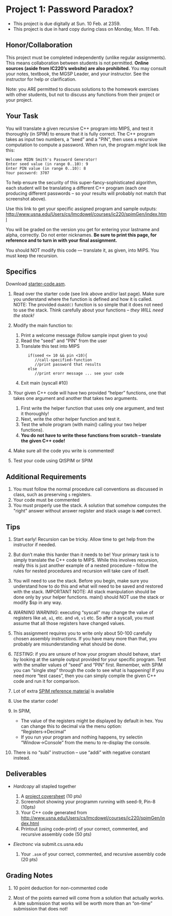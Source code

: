 # Project 1: Password Paradox?

* This project is due digitally at Sun. 10 Feb. at 2359.
* This project is due in hard copy during class on Monday, Mon. 11 Feb. 

## Honor/Collaboration

This project must be completed independently (unlike regular assignments). This
means collaboration between students is not permitted. **Online sources (aside
from IC220’s website) are also prohibited.** You may consult your notes, textbook,
the MGSP Leader, and your instructor. See the instructor for help or clarification.

Note: you ARE permitted to discuss solutions to the homework exercises with
other students, but not to discuss any functions from their project or your
project.

## Your Task

You will translate a given recursive C++ program into MIPS, and test it
thoroughly (in SPIM) to ensure that it is fully correct. The C++ program takes
as input two numbers, a “seed” and a "PIN", then uses a recursive computation to
compute a password. When run, the program _might_ look like this:

```
Welcome MIDN Smith's Password Generator!
Enter seed value (in range 0..10): 9
Enter PIN value (in range 0..10): 8
Your password: 3707
```

To help ensure the security of this super-fancy-sophisticated algorithm, each
student will be translating a different C++ program (each one producing
different passwords – so your results will probably not match that screenshot
above). 

Use this link to get your specific assigned program and sample outputs:
http://www.usna.edu/Users/cs/lmcdowel/courses/ic220/spimGen/index.html 

You will be graded on the version you get for entering your lastname and alpha,
correctly. Do not enter nicknames. **Be sure to print this page, for reference
and to turn in with your final assignment.**

You should NOT modify this code — translate it, as given, into MIPS. You must
keep the recursion.

## Specifics

Download [starter-code.asm](proj/01/starter-code.md). 

1. Read over the starter code (see link above and/or last page). Make sure you
   understand where the function is defined and how it is called. NOTE: The
   provided `doAdd()` function is so simple that it does not need to use the
   stack. Think carefully about your functions – *they WILL need the stack!*
   
2. Modify the main function to:
   1. Print a welcome message (follow sample input given to you)
   2. Read the "seed" and "PIN" from the user
   3. Translate this test into MIPS 
      ```
         if(seed <= 10 && pin <10){
            //call-specified-function
            //print password that results
         else
            //print erorr message ... see your code
       ```
   4. Exit main (syscall #10)
   
3. Your given C++ code will have two provided “helper” functions, one that takes
   one argument and another that takes two arguments.
   1. First write the helper function that uses only one argument, and test it thoroughly!
   2. Next, write the other helper function and test it.
   3. Test the whole program (with main() calling your two helper functions).
   4. **You do not have to write these functions from scratch – translate the given C++ code!**
   
4. Make sure all the code you write is commented!

5. Test your code using QtSPIM or SPIM

## Additional Requirements

1. You must follow the normal procedure call conventions as discussed in class,
   such as preserving `s` registers.
2. Your code must be commented
3. You must properly use the stack. A solution that somehow computes the "right"
   answer without answer register and stack usage is **_not_** correct.

## Tips

1. Start early! Recursion can be tricky. Allow time to get help from the
   instructor if needed.
   
2. But don’t make this harder than it needs to be! Your primary task is to
   simply translate the C++ code to MIPS. While this involves recursion, really
   this is just another example of a nested procedure – follow the rules for
   nested procedures and recursion will take care of itself.
   
3. You will need to use the stack. Before you begin, make sure you understand how to do this and what will need to be saved and restored with the stack. IMPORTANT NOTE: All stack manipulation should be done only by your helper functions. main() should NOT use the stack or modify $sp in any way.

4. *WARNING WARNING*: executing “syscall” may change the value of registers like
   `a0`, `a1`, etc. and `v0`, `v1` etc. So after a syscall, you must assume that
   all those registers have changed values.

5. This assignment requires you to write only about 50-100 carefully chosen
   assembly instructions. If you have many more than that, you probably are
   misunderstanding what should be done.

6. *TESTING*: if you are unsure of how your program should behave, start by
   looking at the sample output provided for your specific program. Test with
   the smaller values of “seed” and “PIN” first. Remember, with SPIM you can
   “single step” through the code to see what is happening! If you need more
   “test cases”, then you can simply compile the given C++ code and run it for
   comparison.

7. Lot of extra [SPIM reference material](/rsc/spim) is available 

8. Use the starter code!

9. In SPIM,
   * The value of the registers might be displayed by default in hex. You can
     change this to decimal via the menu option: “Registers→Decimal"
   * If you run your program and nothing happens, try selectin “Window→Console”
     from the menu to re-display the console.
   
10. There is no “subi” instruction – use “addi” with negative constant instead.

## Deliverables

* *Hardcopy* all stapled together
  1. A [project coversheet](/rsc/proj_coversheet.pdf) (10 pts)
  2. Screenshot showing your programm running with seed-9, Pin-8 (10pts)
  3. Your C++ code generated from http://www.usna.edu/Users/cs/lmcdowel/courses/ic220/spimGen/index.html
  4. Printout (using code-print) of your correct, commented, and recursive assembly code (50 pts)

* *Electronc* via submit.cs.usna.edu
  1. Your `.asm` of your correct, commented, and recursive assembly code (20 pts)

## Grading Notes

1. 10 point deduction for non-commented code

2. Most of the points earned will come from a solution that actually works. A
   late submission that works will be worth more than an “on-time” submission
   that does not!

